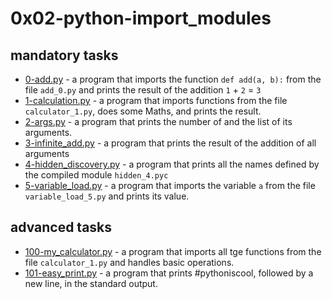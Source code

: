 # 0x02-python-import_modules

## mandatory tasks

* [0-add.py](https://github.com/j88moja-code/alx-higher_level_programming/blob/main/0x02-python-import_modules/0-add.py) - a program that imports the function `def add(a, b):` from the file `add_0.py` and prints the result of the addition `1` + `2` = `3`
* [1-calculation.py](https://github.com/j88moja-code/alx-higher_level_programming/blob/main/0x02-python-import_modules/1-calculation.py) - a program that imports functions from the file `calculator_1.py`, does some Maths, and prints the result.
* [2-args.py](https://github.com/j88moja-code/alx-higher_level_programming/blob/main/0x02-python-import_modules/2-args.py) - a program that prints the number of and the list of its arguments.
* [3-infinite_add.py](https://github.com/j88moja-code/alx-higher_level_programming/blob/main/0x02-python-import_modules/3-infinite_add.py) - a program that prints the result of the addition of all arguments
* [4-hidden_discovery.py](https://github.com/j88moja-code/alx-higher_level_programming/blob/main/0x02-python-import_modules/4-hidden_discovery.py) - a program that prints all the names defined by the compiled module `hidden_4.pyc`
* [5-variable_load.py](https://github.com/j88moja-code/alx-higher_level_programming/blob/main/0x02-python-import_modules/5-variable_load.py) - a program that imports the variable `a` from the file `variable_load_5.py` and prints its value.

## advanced tasks

* [100-my_calculator.py](https://github.com/j88moja-code/alx-higher_level_programming/blob/main/0x02-python-import_modules/100-my_calculator.py) - a program that imports all tge functions from the file `calculator_1.py` and handles basic operations.
* [101-easy_print.py](https://github.com/j88moja-code/alx-higher_level_programming/blob/main/0x02-python-import_modules/101-easy_print.py) - a program that prints #pythoniscool, followed by a new line, in the standard output.
